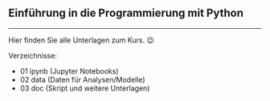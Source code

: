 ## Einführung in die Programmierung mit Python

---

Hier finden Sie alle Unterlagen zum Kurs. 😉

Verzeichnisse:

* 01 ipynb (Jupyter Notebooks)
* 02 data  (Daten für Analysen/Modelle)
* 03 doc   (Skript und weitere Unterlagen)
